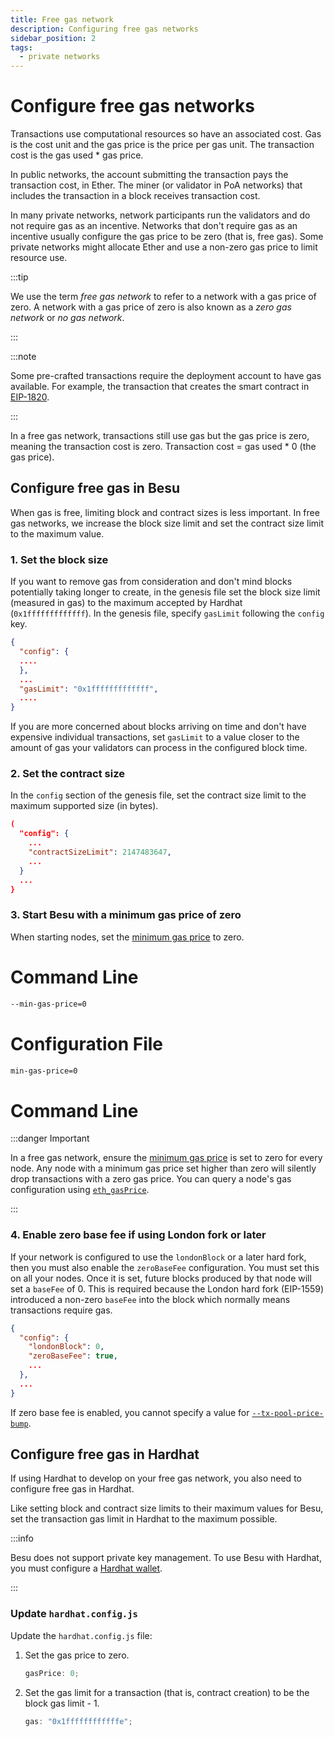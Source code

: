```yaml
---
title: Free gas network
description: Configuring free gas networks
sidebar_position: 2
tags:
  - private networks
---
```


# Configure free gas networks

Transactions use computational resources so have an associated cost. Gas is the cost unit and the gas price is the price per gas unit. The transaction cost is the gas used \* gas price.

In public networks, the account submitting the transaction pays the transaction cost, in Ether. The miner (or validator in PoA networks) that includes the transaction in a block receives transaction cost.

In many private networks, network participants run the validators and do not require gas as an incentive. Networks that don't require gas as an incentive usually configure the gas price to be zero (that is, free gas). Some private networks might allocate Ether and use a non-zero gas price to limit resource use.

:::tip

We use the term _free gas network_ to refer to a network with a gas price of zero. A network with a gas price of zero is also known as a _zero gas network_ or _no gas network_.

:::

:::note

Some pre-crafted transactions require the deployment account to have gas available. For example, the transaction that creates the smart contract in [EIP-1820](https://eips.ethereum.org/EIPS/eip-1820).

:::

In a free gas network, transactions still use gas but the gas price is zero, meaning the transaction cost is zero. Transaction cost = gas used \* 0 (the gas price).

## Configure free gas in Besu

When gas is free, limiting block and contract sizes is less important. In free gas networks, we increase the block size limit and set the contract size limit to the maximum value.

### 1. Set the block size

If you want to remove gas from consideration and don't mind blocks potentially taking longer to create, in the genesis file set the block size limit (measured in gas) to the maximum accepted by Hardhat (`0x1fffffffffffff`). In the genesis file, specify `gasLimit` following the `config` key.

```json
{
  "config": {
  ....
  },
  ...
  "gasLimit": "0x1fffffffffffff",
  ....
}
```

If you are more concerned about blocks arriving on time and don't have expensive individual transactions, set `gasLimit` to a value closer to the amount of gas your validators can process in the configured block time.

### 2. Set the contract size

In the `config` section of the genesis file, set the contract size limit to the maximum supported size (in bytes).

```json
(
  "config": {
    ...
    "contractSizeLimit": 2147483647,
    ...
  }
  ...
}
```

### 3. Start Besu with a minimum gas price of zero

When starting nodes, set the [minimum gas price](../../../public-networks/reference/cli/options.md#min-gas-price) to zero.

<!--tabs-->

# Command Line

```bash
--min-gas-price=0
```

# Configuration File

```bash
min-gas-price=0
```

<!--/tabs-->

# Command Line

:::danger Important

In a free gas network, ensure the [minimum gas price](../../../public-networks/reference/cli/options.md#min-gas-price) is set to zero for every node. Any node with a minimum gas price set higher than zero will silently drop transactions with a zero gas price. You can query a node's gas configuration using [`eth_gasPrice`](../../../public-networks/reference/api/index.md#eth_gasprice).

:::

### 4. Enable zero base fee if using London fork or later

If your network is configured to use the `londonBlock` or a later hard fork, then you must also enable the `zeroBaseFee` configuration. You must set this on all your nodes. Once it is set, future blocks produced by that node will set a `baseFee` of 0. This is required because the London hard fork (EIP-1559) introduced a non-zero `baseFee` into the block which normally means transactions require gas.

```json
{
  "config": {
    "londonBlock": 0,
    "zeroBaseFee": true,
    ...
  },
  ...
}
```

If zero base fee is enabled, you cannot specify a value for [`--tx-pool-price-bump`](../../../public-networks/reference/cli/options.md#tx-pool-price-bump).

## Configure free gas in Hardhat

If using Hardhat to develop on your free gas network, you also need to configure free gas in Hardhat.

Like setting block and contract size limits to their maximum values for Besu, set the transaction gas limit in Hardhat to the maximum possible.

:::info

Besu does not support private key management. To use Besu with Hardhat, you must configure a [Hardhat wallet](../../../public-networks/how-to/develop/hardhat.md).

:::

### Update `hardhat.config.js`

Update the `hardhat.config.js` file:

1. Set the gas price to zero.

   ```js
   gasPrice: 0;
   ```

1. Set the gas limit for a transaction (that is, contract creation) to be the block gas limit - 1.

   ```js
   gas: "0x1ffffffffffffe";
   ```
